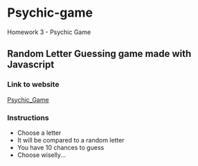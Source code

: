 # Psychic-game
Homework 3 - Psychic Game

## Random Letter Guessing game made with Javascript

### Link to website
[Psychic_Game](https://walterioo.github.io/psychic-game)

### Instructions
* Choose a letter
* It will be compared to a random letter 
* You have 10 chances to guess
* Choose wiselly...
